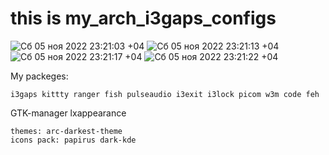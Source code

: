 # this is my_arch_i3gaps_configs



![Сб 05 ноя 2022 23:21:03 +04](https://user-images.githubusercontent.com/107753580/200137427-6f487d42-dbe9-492e-9686-1ae6c5a47d4d.png)
![Сб 05 ноя 2022 23:21:13 +04](https://user-images.githubusercontent.com/107753580/200137429-cefa7a09-c859-4e59-a381-145f05bdfee1.png)
![Сб 05 ноя 2022 23:21:17 +04](https://user-images.githubusercontent.com/107753580/200137431-8b36e7f0-5d60-4871-8126-4773d157ccbd.png)
![Сб 05 ноя 2022 23:21:22 +04](https://user-images.githubusercontent.com/107753580/200137432-8c63ef46-98f8-4895-bf2e-bc6a85bd5087.png)



My packeges: 

	i3gaps kittty ranger fish pulseaudio i3exit i3lock picom w3m code feh

GTK-manager lxappearance

    themes: arc-darkest-theme
    icons pack: papirus dark-kde
